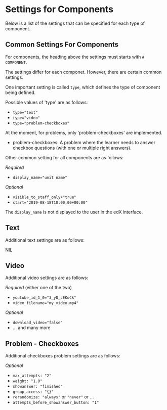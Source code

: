 
# Settings for Components

Below is a list of the settings that can be specified for each type of component.


## Common Settings For Components

For components, the heading above the settings must starts with `# COMPONENT`.

The settings differ for each componet. However, there are certain common settings. 

One important setting is called `type`, which defines the type of component being defined.

Possible values of 'type' are as follows:
- `type="text"`
- `type="video"`
- `type="problem-checkboxes"`

At the moment, for problems, only 'problem-checkboxes' are implemented.
- problem-checkboxes: A problem where the learner needs to answer checkbox questions (with one or multiple right answers).

Other common setting for all components  are as follows:

_Required_
- `display_name="unit name"`

_Optional_
- `visible_to_staff_only+"true"`
- `start="2019-08-18T10:00:00+00:00"`

The `display_name` is not displayed to the user in the edX interface.


## Text

Additional text settings are as follows:

NIL


## Video

Additional video settings are as follows:

_Required_  (either one of the two)
- `youtube_id_1_0="3_yD_cEKoCk"`
- `video_filename="my_video.mp4"`

_Optional_
- `download_video="false"`
- ... and many more


## Problem - Checkboxes

Additional checkboxes problem settings are as follows:

_Optional_
- `max_attempts: "2"`
- `weight: "1.0"`
- `showanswer: "finished"`
- `group_access: "{}"`
- `rerandomize: "always"` or `"never"` or ...
- `attempts_before_showanswer_button: "1"`


